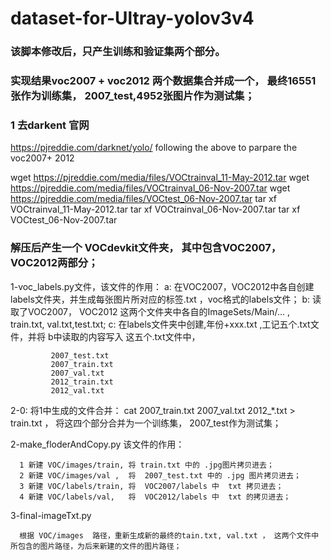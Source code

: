 # dataset-for-Ultray-yolov3v4

###   该脚本修改后，只产生训练和验证集两个部分。 
###   实现结果voc2007 + voc2012  两个数据集合并成一个，  最终16551张作为训练集， 2007_test,4952张图片作为测试集； 


###  1 去darkent 官网

   https://pjreddie.com/darknet/yolo/ following the above to parpare the voc2007+ 2012  

   wget https://pjreddie.com/media/files/VOCtrainval_11-May-2012.tar
   wget https://pjreddie.com/media/files/VOCtrainval_06-Nov-2007.tar
   wget https://pjreddie.com/media/files/VOCtest_06-Nov-2007.tar
   tar xf VOCtrainval_11-May-2012.tar
   tar xf VOCtrainval_06-Nov-2007.tar
   tar xf VOCtest_06-Nov-2007.tar
   
### 解压后产生一个 VOCdevkit文件夹， 其中包含VOC2007， VOC2012两部分；
 
1-voc_labels.py文件，该文件的作用：
            a: 在VOC2007，VOC2012中各自创建labels文件夹，并生成每张图片所对应的标签.txt ，voc格式的labels文件； 
            b: 读取了VOC2007， VOC2012 这两个文件夹中各自的ImageSets/Main/... , train.txt, val.txt,test.txt;
            c: 在labels文件夹中创建,年份+xxx.txt ,工记五个.txt文件，并将 b中读取的内容写入 这五个.txt文件中，
             
             2007_test.txt 
             2007_train.txt  
             2007_val.txt    
             2012_train.txt  
             2012_val.txt
             
2-0: 将1中生成的文件合并： cat 2007_train.txt 2007_val.txt 2012_*.txt > train.txt ，  将这四个部分合并为一个训练集，  2007_test作为测试集；


2-make_floderAndCopy.py 该文件的作用：

      1 新建 VOC/images/train, 将 train.txt 中的 .jpg图片拷贝进去；
      2 新建 VOC/images/val ,  将  2007_test.txt 中的 .jpg 图片拷贝进去；
      3 新建 VOC/labels/train, 将  VOC2007/labels 中  txt 拷贝进去；
      4 新建 VOC/labels/val,   将  VOC2012/labels 中  txt 的拷贝进去；
      
      
3-final-imageTxt.py

      根据 VOC/images  路径，重新生成新的最终的tain.txt, val.txt ， 这两个文件中所包含的图片路径，为后来新建的文件的图片路径；
